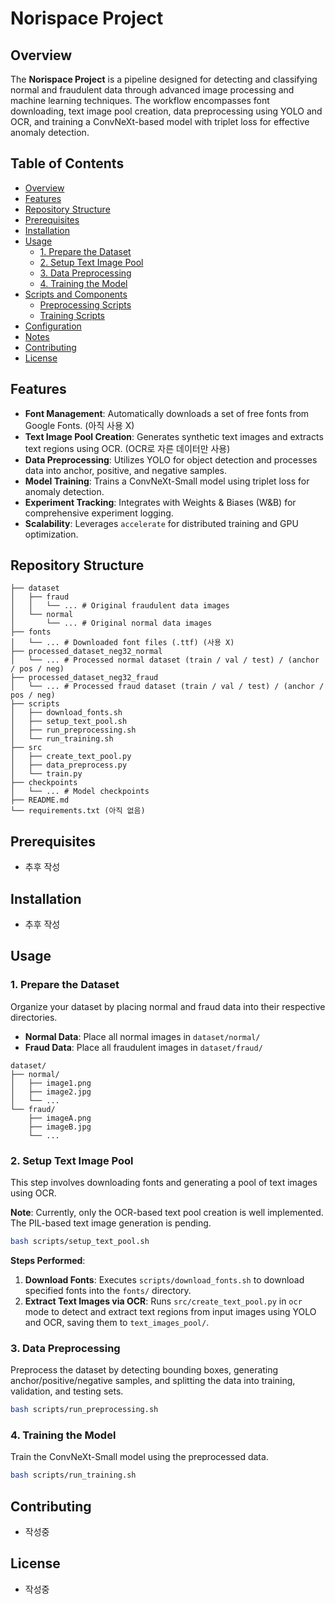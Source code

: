 # Norispace Project

## Overview

The **Norispace Project** is a pipeline designed for detecting and classifying normal and fraudulent data through advanced image processing and machine learning techniques. The workflow encompasses font downloading, text image pool creation, data preprocessing using YOLO and OCR, and training a ConvNeXt-based model with triplet loss for effective anomaly detection.

## Table of Contents

- [Overview](#overview)
- [Features](#features)
- [Repository Structure](#repository-structure)
- [Prerequisites](#prerequisites)
- [Installation](#installation)
- [Usage](#usage)
  - [1. Prepare the Dataset](#1-prepare-the-dataset)
  - [2. Setup Text Image Pool](#2-setup-text-image-pool)
  - [3. Data Preprocessing](#3-data-preprocessing)
  - [4. Training the Model](#4-training-the-model)
- [Scripts and Components](#scripts-and-components)
  - [Preprocessing Scripts](#preprocessing-scripts)
  - [Training Scripts](#training-scripts)
- [Configuration](#configuration)
- [Notes](#notes)
- [Contributing](#contributing)
- [License](#license)

## Features

- **Font Management**: Automatically downloads a set of free fonts from Google Fonts. (아직 사용 X)
- **Text Image Pool Creation**: Generates synthetic text images and extracts text regions using OCR. (OCR로 자른 데이터만 사용)
- **Data Preprocessing**: Utilizes YOLO for object detection and processes data into anchor, positive, and negative samples.
- **Model Training**: Trains a ConvNeXt-Small model using triplet loss for anomaly detection.
- **Experiment Tracking**: Integrates with Weights & Biases (W&B) for comprehensive experiment logging.
- **Scalability**: Leverages `accelerate` for distributed training and GPU optimization.

## Repository Structure

```
├── dataset
│   ├── fraud
│   │   └── ... # Original fraudulent data images
│   └── normal
│       └── ... # Original normal data images
├── fonts
│   └── ... # Downloaded font files (.ttf) (사용 X)
├── processed_dataset_neg32_normal
│   └── ... # Processed normal dataset (train / val / test) / (anchor / pos / neg)
├── processed_dataset_neg32_fraud
│   └── ... # Processed fraud dataset (train / val / test) / (anchor / pos / neg)
├── scripts
│   ├── download_fonts.sh
│   ├── setup_text_pool.sh
│   ├── run_preprocessing.sh
│   └── run_training.sh
├── src
│   ├── create_text_pool.py
│   ├── data_preprocess.py
│   └── train.py
├── checkpoints
│   └── ... # Model checkpoints
├── README.md
└── requirements.txt (아직 없음)
```

## Prerequisites

- 추후 작성

## Installation

- 추후 작성

## Usage

### 1. Prepare the Dataset

Organize your dataset by placing normal and fraud data into their respective directories.

- **Normal Data**: Place all normal images in `dataset/normal/`
- **Fraud Data**: Place all fraudulent images in `dataset/fraud/`

```
dataset/
├── normal/
│   ├── image1.png
│   ├── image2.jpg
│   └── ...
└── fraud/
    ├── imageA.png
    ├── imageB.jpg
    └── ...
```

### 2. Setup Text Image Pool

This step involves downloading fonts and generating a pool of text images using OCR.

**Note**: Currently, only the OCR-based text pool creation is well implemented. The PIL-based text image generation is pending.

```bash
bash scripts/setup_text_pool.sh
```

**Steps Performed**:

1. **Download Fonts**: Executes `scripts/download_fonts.sh` to download specified fonts into the `fonts/` directory.
2. **Extract Text Images via OCR**: Runs `src/create_text_pool.py` in `ocr` mode to detect and extract text regions from input images using YOLO and OCR, saving them to `text_images_pool/`.

### 3. Data Preprocessing

Preprocess the dataset by detecting bounding boxes, generating anchor/positive/negative samples, and splitting the data into training, validation, and testing sets.

```bash
bash scripts/run_preprocessing.sh
```

### 4. Training the Model

Train the ConvNeXt-Small model using the preprocessed data.

```bash
bash scripts/run_training.sh
```

## Contributing

- 작성중

## License

- 작성중

